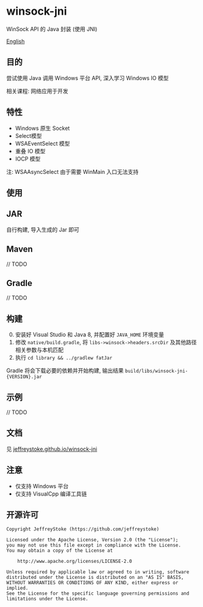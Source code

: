 # winsock-jni

WinSock API 的 Java 封装 (使用 JNI)

[English](./README.md)

## 目的

尝试使用 Java 调用 Windows 平台 API, 深入学习 Windows IO 模型

相关课程: 网络应用于开发

## 特性

- Windows 原生 Socket
- Select模型
- WSAEventSelect 模型
- 重叠 IO 模型
- IOCP 模型

注: WSAAsyncSelect 由于需要 WinMain 入口无法支持

## 使用

## JAR

自行构建, 导入生成的 Jar 即可

## Maven

// TODO

## Gradle

// TODO

## 构建

0. 安装好 Visual Studio 和 Java 8, 并配置好 `JAVA_HOME` 环境变量
1. 修改 `native/build.gradle`, 将 `libs->winsock->headers.srcDir` 及其他路径相关参数与本机匹配
2. 执行 `cd library && ../gradlew fatJar`

Gradle 将会下载必要的依赖并开始构建, 输出结果 `build/libs/winsock-jni-{VERSION}.jar`

## 示例

// TODO

## 文档

见 [jeffreystoke.github.io/winsock-jni](https://jeffreystoke.github.io/winsock-jni)

## 注意

- 仅支持 Windows 平台
- 仅支持 VisualCpp 编译工具链

## 开源许可

```text
Copyright JeffreyStoke (https://github.com/jeffreystoke)

Licensed under the Apache License, Version 2.0 (the "License");
you may not use this file except in compliance with the License.
You may obtain a copy of the License at

    http://www.apache.org/licenses/LICENSE-2.0

Unless required by applicable law or agreed to in writing, software
distributed under the License is distributed on an "AS IS" BASIS,
WITHOUT WARRANTIES OR CONDITIONS OF ANY KIND, either express or implied.
See the License for the specific language governing permissions and
limitations under the License.
```